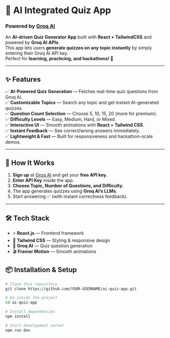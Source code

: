 # 🧠 AI Integrated Quiz App  
### Powered by [Groq AI](https://groq.com/)

An **AI-driven Quiz Generator App** built with **React + TailwindCSS** and powered by **Groq AI APIs**.  
This app lets users **generate quizzes on any topic instantly** by simply entering their Groq AI API key.  
Perfect for **learning, practicing, and hackathons! 🚀**

---

## ✨ Features

✅ **AI-Powered Quiz Generation** — Fetches real-time quiz questions from Groq AI.  
✅ **Customizable Topics** — Search any topic and get instant AI-generated quizzes.  
✅ **Question Count Selection** — Choose 5, 10, 15, 20 (more for premium).  
✅ **Difficulty Levels** — Easy, Medium, Hard, or Mixed.  
✅ **Interactive UI** — Smooth animations with **React + Tailwind CSS**.  
✅ **Instant Feedback** — See correct/wrong answers immediately.  
✅ **Lightweight & Fast** — Built for responsiveness and hackathon-scale demos.  

---

## 🚀 How It Works

1. **Sign up** at [Groq AI](https://groq.com/) and get your **free API key**.  
2. **Enter API Key** inside the app.  
3. **Choose Topic, Number of Questions, and Difficulty**.  
4. The app generates quizzes using **Groq AI’s LLMs**.  
5. Start answering ✅ (with instant correctness feedback).  

---

## 🛠️ Tech Stack

- ⚡ **React.js** — Frontend framework  
- 🎨 **Tailwind CSS** — Styling & responsive design  
- 🤖 **Groq AI** — Quiz question generation  
- 🎬 **Framer Motion** — Smooth animations  



## 📦 Installation & Setup

```bash
# Clone this repository
git clone https://github.com/YOUR-USERNAME/ai-quiz-app.git

# Go inside the project
cd ai-quiz-app

# Install dependencies
npm install

# Start development server
npm run dev
